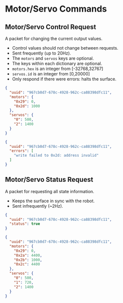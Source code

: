 # Motor/Servo Commands


## Motor/Servo Control Request
A packet for changing the current output values.

- Control values should not change between requests.
- Sent frequently (up to 20Hz).
- The `motors` and `servos` keys are optional.
- The keys within each dictionary are optional.
- `motors.hex` is an integer from [-32768,32767]
- `servos.id` is an integer from [0,20000]
- Only respond if there were errors: halts the surface.

```json
{
  "uuid": "967cb0d7-678c-4928-962c-ca88398dfc11",
  "motors": {
    "0x29": 0,
    "0x2d": 1000
  },
  "servos": {
    "0": 500,
    "2": 1400
  }
}
```

```json
{
  "uuid": "967cb0d7-678c-4928-962c-ca88398dfc11",
  "errors": [
    "write failed to 0x2d: address invalid"
  ]
}
```


## Motor/Servo Status Request
A packet for requesting all state information.

- Keeps the surface in sync with the robot.
- Sent infrequently (~2Hz).

```json
{
  "uuid": "967cb0d7-678c-4928-962c-ca88398dfc11",
  "status": true
}
```

```json
{
  "uuid": "967cb0d7-678c-4928-962c-ca88398dfc11",
  "motors": {
    "0x29": 0,
    "0x2a": 4400,
    "0x2b": 1000,
    "0x2c": 4400
  },
  "servos": {
    "0": 500,
    "1": 720,
    "2": 1400
  }
}
```
